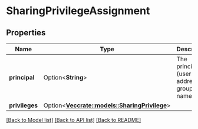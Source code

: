 # SharingPrivilegeAssignment

## Properties

Name | Type | Description | Notes
------------ | ------------- | ------------- | -------------
**principal** | Option<**String**> | The principal (user email address or group name). | [optional]
**privileges** | Option<[**Vec<crate::models::SharingPrivilege>**](SharingPrivilege.md)> |  | [optional]

[[Back to Model list]](../README.md#documentation-for-models) [[Back to API list]](../README.md#documentation-for-api-endpoints) [[Back to README]](../README.md)


